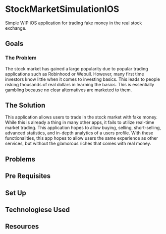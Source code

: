 # StockMarketSimulationIOS
Simple WIP iOS application for trading fake money in the real stock exchange.

## Goals
### The Problem
The stock market has gained a large popularity due to popular trading applications such as Robinhood or Webull.
However, many first time investors know little when it comes to investing basics. This leads to people risking
thousands of real dollars in learning the basics. This is essentially gambling because no clear alternatives
are marketed to them.

## The Solution
This application allows users to trade in the stock market with fake money. While this is already a thing
in many other apps, it fails to utilize real-time market trading. This application hopes to allow
buying, selling, short-selling, advanced statistics, and in-depth analytics of a users profile. 
With these functionalities, this app hopes to allow users the same experience as other services, but without
the glamorous riches that comes with real money.

## Problems

## Pre Requisites

## Set Up

## Technologiese Used

## Resources
